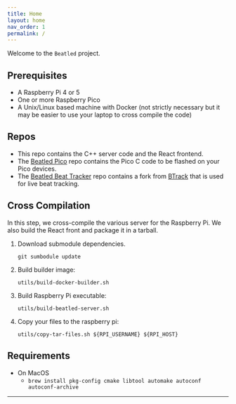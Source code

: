 ```yaml
---
title: Home
layout: home
nav_order: 1
permalink: /
---
```


Welcome to the `Beatled` project.

## Prerequisites

- A Raspberry Pi 4 or 5
- One or more Raspberry Pico
- A Unix/Linux based machine with Docker (not strictly necessary but it may be easier to use your laptop to cross compile the code)

## Repos

- This repo contains the C++ server code and the React frontend.
- The [Beatled Pico](https://github.com/oost/beatled-pico) repo contains the Pico C code to be flashed on your Pico devices.
- The [Beatled Beat Tracker](https://github.com/oost/beatled-beat-tracker) repo contains a fork from [BTrack](https://github.com/adamstark/BTrack) that is used for live beat tracking.

## Cross Compilation

In this step, we cross-compile the various server for the Raspberry Pi. We also build the React front and package it in a tarball.

1. Download submodule dependencies.

   ```
   git sumbodule update
   ```

2. Build builder image:

   ```
   utils/build-docker-builder.sh
   ```

3. Build Raspberry Pi executable:

   ```
   utils/build-beatled-server.sh
   ```

4. Copy your files to the raspberry pi:

   ```
   utils/copy-tar-files.sh ${RPI_USERNAME} ${RPI_HOST}
   ```

## Requirements

- On MacOS
  - `brew install pkg-config cmake libtool automake autoconf autoconf-archive`

---

[^1]: [It can take up to 10 minutes for changes to your site to publish after you push the changes to GitHub](https://docs.github.com/en/pages/setting-up-a-github-pages-site-with-jekyll/creating-a-github-pages-site-with-jekyll#creating-your-site).

[Just the Docs]: https://just-the-docs.github.io/just-the-docs/
[GitHub Pages]: https://docs.github.com/en/pages
[README]: https://github.com/just-the-docs/just-the-docs-template/blob/main/README.md
[Jekyll]: https://jekyllrb.com
[GitHub Pages / Actions workflow]: https://github.blog/changelog/2022-07-27-github-pages-custom-github-actions-workflows-beta/
[use this template]: https://github.com/just-the-docs/just-the-docs-template/generate
